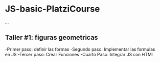 # JS-basic-PlatziCourse

...

## Taller #1: figuras geometricas

-Primer paso: definir las formas
-Segundo paso: Implementar las formulas en JS
-Tercer paso: Crear Funciones
-Cuarto Paso: Integrar JS con HTMl